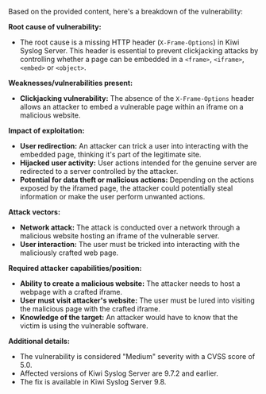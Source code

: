 Based on the provided content, here's a breakdown of the vulnerability:

**Root cause of vulnerability:**

*   The root cause is a missing HTTP header (`X-Frame-Options`) in Kiwi Syslog Server. This header is essential to prevent clickjacking attacks by controlling whether a page can be embedded in a `<frame>`, `<iframe>`, `<embed>` or `<object>`.

**Weaknesses/vulnerabilities present:**

*   **Clickjacking vulnerability:**  The absence of the `X-Frame-Options` header allows an attacker to embed a vulnerable page within an iframe on a malicious website.

**Impact of exploitation:**

*   **User redirection:** An attacker can trick a user into interacting with the embedded page, thinking it's part of the legitimate site.
*   **Hijacked user activity:**  User actions intended for the genuine server are redirected to a server controlled by the attacker.
*   **Potential for data theft or malicious actions:** Depending on the actions exposed by the iframed page, the attacker could potentially steal information or make the user perform unwanted actions.

**Attack vectors:**

*   **Network attack:** The attack is conducted over a network through a malicious website hosting an iframe of the vulnerable server.
*   **User interaction:**  The user must be tricked into interacting with the maliciously crafted web page.

**Required attacker capabilities/position:**

*   **Ability to create a malicious website:** The attacker needs to host a webpage with a crafted iframe.
*   **User must visit attacker's website:** The user must be lured into visiting the malicious page with the crafted iframe.
*   **Knowledge of the target:** An attacker would have to know that the victim is using the vulnerable software.

**Additional details:**

*   The vulnerability is considered "Medium" severity with a CVSS score of 5.0.
*   Affected versions of Kiwi Syslog Server are 9.7.2 and earlier.
*   The fix is available in Kiwi Syslog Server 9.8.